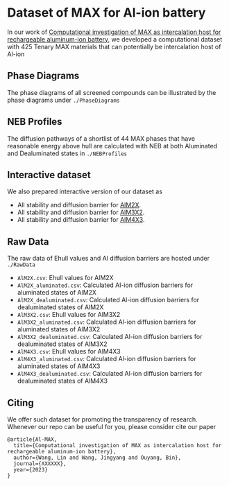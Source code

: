 # Dataset of MAX for Al-ion battery

In our work of [Computational investigation of MAX as intercalation host for rechargeable aluminum-ion battery](to_be_added), we 
developed a computational dataset with 425 Tenary MAX materials that can potentially be intercalation host of Al-ion

## Phase Diagrams
The phase diagrams of all screened compounds can be illustrated by the phase diagrams under `./PhaseDiagrams`

## NEB Profiles
The diffusion pathways of a shortlist of 44 MAX phases that have reasonable energy above hull are calculated with NEB 
at both Aluminated and Dealuminated states in `./NEBProfiles`

## Interactive dataset
We also prepared interactive version of our dataset as 
* All stability and diffusion barrier for [AlM2X](https://jeff-oakley.github.io/Al-MAX_data/heatmap_AlM2X.html).
* All stability and diffusion barrier for [AlM3X2](https://jeff-oakley.github.io/Al-MAX_data/heatmap_AlM3X2.html).
* All stability and diffusion barrier for [AlM4X3](https://jeff-oakley.github.io/Al-MAX_data/heatmap_AlM4X3.html).

## Raw Data
The raw data of Ehull values and Al diffusion barriers are hosted under `./RawData`
* `AlM2X.csv`: Ehull values for AlM2X
* `AlM2X_aluminated.csv`: Calculated Al-ion diffusion barriers for aluminated states of AlM2X
* `AlM2X_dealuminated.csv`: Calculated Al-ion diffusion barriers for dealuminated states of AlM2X
* `AlM3X2.csv`: Ehull values for AlM3X2
* `AlM3X2_aluminated.csv`: Calculated Al-ion diffusion barriers for aluminated states of AlM3X2
* `AlM3X2_dealuminated.csv`: Calculated Al-ion diffusion barriers for dealuminated states of AlM3X2
* `AlM4X3.csv`: Ehull values for AlM4X3
* `AlM4X3_aluminated.csv`: Calculated Al-ion diffusion barriers for aluminated states of AlM4X3
* `AlM4X3_dealuminated.csv`: Calculated Al-ion diffusion barriers for dealuminated states of AlM4X3

## Citing
We offer such dataset for promoting the transparency of research. Whenever our repo can be useful for you, 
please consider cite our paper
```
@article{Al-MAX,
  title={Computational investigation of MAX as intercalation host for rechargeable aluminum-ion battery},
  author={Wang, Lin and Wang, Jingyang and Ouyang, Bin},
  journal={XXXXXX},
  year={2023}
}
```
